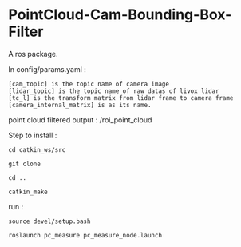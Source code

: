 # PointCloud-Cam-Bounding-Box-Filter

A ros package.

In config/params.yaml :
  
    [cam_topic] is the topic name of camera image
    [lidar_topic] is the topic name of raw datas of livox lidar
    [tc_l] is the transform matrix from lidar frame to camera frame
    [camera_internal_matrix] is as its name.
    
point cloud filtered output : /roi_point_cloud


Step to install :

    cd catkin_ws/src
    
    git clone 
    
    cd ..
    
    catkin_make
    
run :
    
    source devel/setup.bash
    
    roslaunch pc_measure pc_measure_node.launch
    
